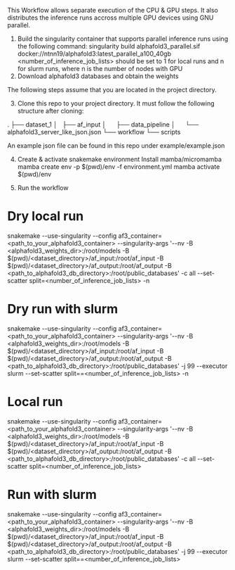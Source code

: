 This Workflow allows separate execution of the CPU &  GPU steps. It also distributes the inference runs accross multiple GPU devices using GNU parallel. 
1. Build the singularity container that supports parallel inference runs using the following command:
singularity build alphafold3_parallel.sif docker://ntnn19/alphafold3:latest_parallel_a100_40gb
<number_of_inference_job_lists> should be set to 1 for local runs and n for slurm runs, where n is the number of nodes with GPU
2. Download alphafold3 databases and obtain the weights

The following steps assume that you are located in the project directory.

3. Clone this repo to your project directory. It must follow the following structure after cloning:


.
├── dataset_1
│   ├── af_input
│       ├── data_pipeline
│           └── alphafold3_server_like_json.json
└── workflow
    └── scripts

An example json file can be found in this repo under example/example.json

4. Create & activate  snakemake environment
Install mamba/micromamba
mamba create env -p $(pwd)/env -f environment.yml
mamba activate $(pwd)/env

5. Run the workflow
# Dry local run 
snakemake --use-singularity --config af3_container=<path_to_your_alphafold3_container> --singularity-args '--nv -B <alphafold3_weights_dir>:/root/models -B $(pwd)/<dataset_directory>/af_input:/root/af_input -B $(pwd)/<dataset_directory>/af_output:/root/af_output -B <path_to_alphafold3_db_directory>:/root/public_databases' -c all --set-scatter split=<number_of_inference_job_lists> -n
# Dry run with slurm
snakemake --use-singularity --config af3_container=<path_to_your_alphafold3_container> --singularity-args '--nv -B <alphafold3_weights_dir>:/root/models -B $(pwd)/<dataset_directory>/af_input:/root/af_input -B $(pwd)/<dataset_directory>/af_output:/root/af_output -B <path_to_alphafold3_db_directory>:/root/public_databases' -j 99 --executor slurm --set-scatter split==<number_of_inference_job_lists> -n

# Local run 
snakemake --use-singularity --config af3_container=<path_to_your_alphafold3_container> --singularity-args '--nv -B <alphafold3_weights_dir>:/root/models -B $(pwd)/<dataset_directory>/af_input:/root/af_input -B $(pwd)/<dataset_directory>/af_output:/root/af_output -B <path_to_alphafold3_db_directory>:/root/public_databases' -c all --set-scatter split=<number_of_inference_job_lists>
# Run with slurm
snakemake --use-singularity --config af3_container=<path_to_your_alphafold3_container> --singularity-args '--nv -B <alphafold3_weights_dir>:/root/models -B $(pwd)/<dataset_directory>/af_input:/root/af_input -B $(pwd)/<dataset_directory>/af_output:/root/af_output -B <path_to_alphafold3_db_directory>:/root/public_databases' -j 99 --executor slurm --set-scatter split==<number_of_inference_job_lists>
